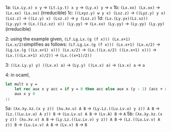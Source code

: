 1a: `(Lx.Ly.x) x y` -> `(Lt.Ly.t) x y` -> `(Ly.x) y` -> `x`
1b: `(Lx.xx) (Lx.xx)` -> `(Lx.xx) (Lx.xx)` (irreducible)
1c: `((Lxyz.y) w y x) (Lsz.z)` -> `((Lyz.y) y x) (Lsz.z)` -> `((Lz.y) x) (Lsz.z)` 
	-> `y (Lsz.z)`
1d: `(Lx.(Ly.yx)(Lz.xz)) (Ly.yy)` -> `(Lx.((Lz.xz) x)) (Ly.yy)` -> `(Lx.xx) (Ly.yy)` 
	-> `(Ly.yy) (Ly.yy)` (irreducible)

2: using the example given, `(Lf.Lg.Lx.(g (f x))) (Lx.x+1) (Lx.x/2)`simplifies as follows:
`(Lf.Lg.Lx.(g (f x))) (Lx.x+1) (Lx.x/2)` -> `(Lg.Lx.(g ((Lx.x+1) x))) (Lx.x/2)` 
	-> `(Lx.((Lx.x/2) ((Lx.x+1) x)))` -> `(Lx.(((Lx.x+1) x)/2))` -> `(Lx.((x+1)/2))`

3: `((Lx.Ly.y) y) ((Lx.x) a)` -> `(Ly.y) ((Lx.x) a)` -> `(Lx.x) a` -> `a`

4: in ocaml, 
```ocaml
let mult x y =
	let rec aux x y acc = if y = 0 then acc else aux x (y - 1) (acc + x) in
	aux x y 0
;;
```

5a: `(λx.λy.λz.(x y z)) (λu.λv.u) A B` -> `(Ly.Lz.((Lu.Lv.u) y z)) A B` 
	-> `(Lz.((Lu.Lv.u) A z)) B` -> `(Lu.Lv.u) A B` -> `(Lv.A) B` -> `A`
5b: `(λx.λy.λz.(x y z)) (λu.λv.v) A B` -> `(Ly.Lz.((Lu.Lv.v) y z)) A B` 
	-> `(Lz.((Lu.Lv.v) A z)) B` -> `(Lu.Lv.v) A B` -> `(Lv.v) B` -> `B`